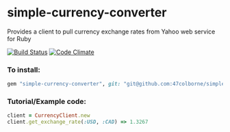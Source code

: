# simple-currency-converter
Provides a client to pull currency exchange rates from Yahoo web service for Ruby

[![Build Status](https://travis-ci.org/47colborne/simple-currency-converter.svg?branch=master)](https://travis-ci.org/47colborne/simple-currency-converter)
[![Code Climate](https://codeclimate.com/github/47colborne/simple-currency-converter/badges/gpa.svg)](https://codeclimate.com/github/47colborne/simple-currency-converter)

### To install:

``` ruby
gem "simple-currency-converter", git: "git@github.com:47colborne/simple-currency-converter.git"
```

### Tutorial/Example code:

``` ruby
client = CurrencyClient.new
client.get_exchange_rate(:USD, :CAD) => 1.3267
```
